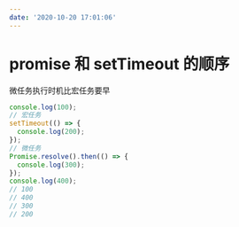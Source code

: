 ```yaml
---
date: '2020-10-20 17:01:06'
---
```


# promise 和 setTimeout 的顺序

微任务执行时机比宏任务要早

```js
console.log(100);
// 宏任务
setTimeout(() => {
  console.log(200);
});
// 微任务
Promise.resolve().then(() => {
  console.log(300);
});
console.log(400);
// 100
// 400
// 300
// 200
```
